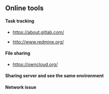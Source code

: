 ## Online tools


#### Task tracking

- https://about.gitlab.com/

- http://www.redmine.org/

#### File sharing 
 
- https://owncloud.org/

#### Sharing server and see the same environment

#### Network issue


